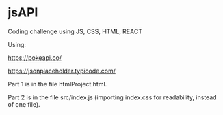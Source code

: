 # jsAPI
Coding challenge using JS, CSS, HTML, REACT

Using:

https://pokeapi.co/

https://jsonplaceholder.typicode.com/

Part 1 is in the file htmlProject.html. 

Part 2 is in the file src/index.js (importing index.css for readability, instead of one file). 

